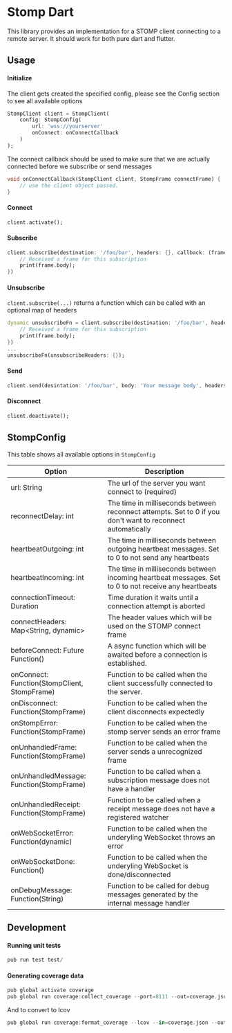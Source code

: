 # Stomp Dart
This library provides an implementation for a STOMP client connecting to a remote server. 
It should work for both pure dart and flutter.

## Usage

#### Initialize
The client gets created the specified config, 
please see the Config section to see all available options
```dart
StompClient client = StompClient(
    config: StompConfig(
        url: 'wss://yourserver'
        onConnect: onConnectCallback
    )
);
```
The connect callback should be used to make sure that we are actually connected before we subscribe or send messages
```dart
void onConnectCallback(StompClient client, StompFrame connectFrame) {
    // use the client object passed.
}
```

#### Connect
```dart
client.activate();
```

#### Subscribe
```dart
client.subscribe(destination: '/foo/bar', headers: {}, callback: (frame) {
    // Received a frame for this subscription
    print(frame.body);
})
```

#### Unsubscribe
`client.subscribe(...)` returns a function which can be called with an optional map of headers
```dart
dynamic unsubscribeFn = client.subscribe(destination: '/foo/bar', headers: {}, callback: (frame) {
    // Received a frame for this subscription
    print(frame.body);
})
...
unsubscribeFn(unsubscribeHeaders: {});
```

#### Send
```dart
client.send(desintation: '/foo/bar', body: 'Your message body', headers: {});
```

#### Disconnect
```dart
client.deactivate();
```

## StompConfig
This table shows all available options in `StompConfig`


| Option                                       | Description                                                                                                |
|----------------------------------------------|------------------------------------------------------------------------------------------------------------|
| url: String                                  | The url of the server you want connect to (required)                                                       |
| reconnectDelay: int                          | The time in milliseconds between reconnect attempts. Set to 0 if you don't want to reconnect automatically |
| heartbeatOutgoing: int                       | The time in milliseconds between outgoing heartbeat messages. Set to 0 to not send any heartbeats          |
| heartbeatIncoming: int                       | The time in milliseconds between incoming heartbeat messages. Set to 0 to not receive any heartbeats       |
| connectionTimeout: Duration                  | Time duration it waits until a connection attempt is aborted                                               |
| connectHeaders: Map<String, dynamic>         | The header values which will be used on the STOMP connect frame                                            |
| beforeConnect: Future<void> Function()       | A async function which will be awaited before a connection is established.                                 |
| onConnect: Function(StompClient, StompFrame) | Function to be called when the client successfully connected to the server.                                |
| onDisconnect: Function(StompFrame)           | Function to be called when the client disconnects expectedly                                               |
| onStompError: Function(StompFrame)           | Function to be called when the stomp server sends an error frame                                           |
| onUnhandledFrame: Function(StompFrame)       | Function to be called when the server sends a unrecognized frame                                           |
| onUnhandledMessage: Function(StompFrame)     | Function to be called when a subscription message does not have a handler                                  |
| onUnhandledReceipt: Function(StompFrame)     | Function to be called when a receipt message does not have a registered watcher                            |
| onWebSocketError: Function(dynamic)          | Function to be called when the underyling WebSocket throws an error                                        |
| onWebSocketDone: Function()                  | Function to be called when the underyling WebSocket is done/disconnected                                   |
| onDebugMessage: Function(String)             | Function to be called for debug messages generated by the internal message handler                         |


## Development

#### Running unit tests
```dart
pub run test test/
```

#### Generating coverage data
```dart
pub global activate coverage
pub global run coverage:collect_coverage --port=8111 --out=coverage.json --wait-paused --resume-isolates & dart --disable-service-auth-codes --enable-vm-service=8111 --pause-isolates-on-exit test/test_all.dart
```
And to convert to lcov
```dart
pub global run coverage:format_coverage --lcov --in=coverage.json --out=lcov.info --packages=.packages --report-on=lib
```